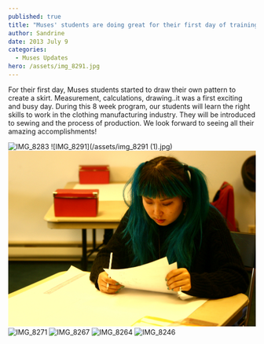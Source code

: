 ```yaml
---
published: true
title: "Muses' students are doing great for their first day of training"
author: Sandrine
date: 2013 July 9
categories:
  - Muses Updates
hero: /assets/img_8291.jpg
---
```

For their first day, Muses students started to draw their own pattern to create a skirt. Measurement, calculations, drawing..it was a first exciting and busy day. During this 8 week program, our students will learn the right skills to work in the clothing manufacturing industry. They will be introduced to sewing and the process of production. We look forward to seeing all their amazing accomplishments!

![IMG_8283](/assets/img_82831.jpg?w=470)
![IMG_8291](/assets/img_8291 (1).jpg)
![IMG_8287](/assets/img_8287.jpg?w=470)
![IMG_8271](/assets/img_8271.jpg?w=470)
![IMG_8267](/assets/img_8267.jpg?w=470)
![IMG_8264](/assets/img_8264.jpg?w=470)
![IMG_8246](/assets/img_8246.jpg?w=470)